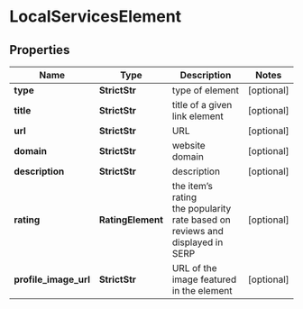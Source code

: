 # LocalServicesElement


## Properties

| Name | Type | Description | Notes |
|------------ | ------------- | ------------- | -------------|
**type** | **StrictStr** | type of element |[optional]|
**title** | **StrictStr** | title of a given link element |[optional]|
**url** | **StrictStr** | URL |[optional]|
**domain** | **StrictStr** | website domain |[optional]|
**description** | **StrictStr** | description |[optional]|
**rating** | **RatingElement** | the item’s rating <br>the popularity rate based on reviews and displayed in SERP |[optional]|
**profile_image_url** | **StrictStr** | URL of the image featured in the element |[optional]|